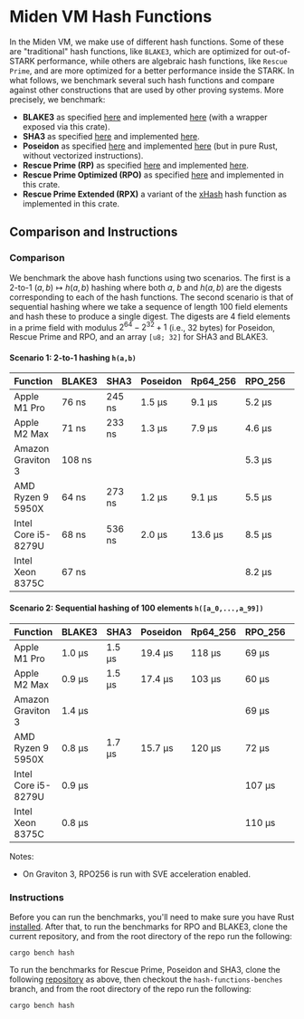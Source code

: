 # Miden VM Hash Functions
In the Miden VM, we make use of different hash functions. Some of these are "traditional" hash functions, like `BLAKE3`, which are optimized for out-of-STARK performance, while others are algebraic hash functions, like `Rescue Prime`, and are more optimized for a better performance inside the STARK. In what follows, we benchmark several such hash functions and compare against other constructions that are used by other proving systems. More precisely, we benchmark:

* **BLAKE3** as specified [here](https://github.com/BLAKE3-team/BLAKE3-specs/blob/master/blake3.pdf) and implemented [here](https://github.com/BLAKE3-team/BLAKE3) (with a wrapper exposed via this crate).
* **SHA3** as specified [here](https://nvlpubs.nist.gov/nistpubs/FIPS/NIST.FIPS.202.pdf) and implemented [here](https://github.com/novifinancial/winterfell/blob/46dce1adf0/crypto/src/hash/sha/mod.rs).
* **Poseidon** as specified [here](https://eprint.iacr.org/2019/458.pdf) and implemented [here](https://github.com/mir-protocol/plonky2/blob/806b88d7d6e69a30dc0b4775f7ba275c45e8b63b/plonky2/src/hash/poseidon_goldilocks.rs) (but in pure Rust, without vectorized instructions).
* **Rescue Prime (RP)** as specified [here](https://eprint.iacr.org/2020/1143) and implemented [here](https://github.com/novifinancial/winterfell/blob/46dce1adf0/crypto/src/hash/rescue/rp64_256/mod.rs).
* **Rescue Prime Optimized (RPO)** as specified [here](https://eprint.iacr.org/2022/1577) and implemented in this crate.
* **Rescue Prime Extended (RPX)** a variant of the [xHash](https://eprint.iacr.org/2023/1045) hash function as implemented in this crate.

## Comparison and Instructions

### Comparison
We benchmark the above hash functions using two scenarios. The first is a 2-to-1 $(a,b)\mapsto h(a,b)$ hashing where both $a$, $b$ and $h(a,b)$ are the digests corresponding to each of the hash functions.
The second scenario is that of sequential hashing where we take a sequence of length $100$ field elements and hash these to produce a single digest. The digests are $4$ field elements in a prime field with modulus $2^{64} - 2^{32} + 1$ (i.e., 32 bytes) for Poseidon, Rescue Prime and RPO, and an array `[u8; 32]` for SHA3 and BLAKE3.

#### Scenario 1: 2-to-1 hashing `h(a,b)`

| Function            | BLAKE3 | SHA3    | Poseidon  | Rp64_256  | RPO_256 | RPX_256 |
| ------------------- | ------ | ------- | --------- | --------- | ------- | ------- |
| Apple M1 Pro        | 76 ns  | 245 ns  |  1.5 µs   |  9.1 µs   | 5.2 µs  | 2.7 µs  |
| Apple M2 Max        | 71 ns  | 233 ns  |  1.3 µs   |  7.9 µs   | 4.6 µs  | 2.4 µs  |
| Amazon Graviton 3   | 108 ns |         |           |           | 5.3 µs  | 3.1 µs  |
| AMD Ryzen 9 5950X   | 64 ns  | 273 ns  |  1.2 µs   |  9.1 µs   | 5.5 µs  |         |
| Intel Core i5-8279U | 68 ns  | 536 ns  |  2.0 µs   |  13.6 µs  | 8.5 µs  | 4.4 µs  |
| Intel Xeon 8375C    | 67 ns  |         |           |           | 8.2 µs  |         |

#### Scenario 2: Sequential hashing of 100 elements `h([a_0,...,a_99])`

| Function            | BLAKE3 | SHA3    | Poseidon  | Rp64_256  | RPO_256 | RPX_256 |
| ------------------- | -------| ------- | --------- | --------- | ------- | ------- |
| Apple M1 Pro        | 1.0 µs | 1.5 µs  |  19.4 µs  |   118 µs  | 69 µs   | 35 µs   |
| Apple M2 Max        | 0.9 µs | 1.5 µs  |  17.4 µs  |   103 µs  | 60 µs   | 31 µs   |
| Amazon Graviton 3   | 1.4 µs |         |           |           | 69 µs   | 41 µs   |
| AMD Ryzen 9 5950X   | 0.8 µs | 1.7 µs  |  15.7 µs  |   120 µs  | 72 µs   |         |
| Intel Core i5-8279U | 0.9 µs |         |           |           | 107 µs  | 56 µs   |
| Intel Xeon 8375C    | 0.8 µs |         |           |           | 110 µs  |         |

Notes:
- On Graviton 3, RPO256 is run with SVE acceleration enabled.

### Instructions
Before you can run the benchmarks, you'll need to make sure you have Rust [installed](https://www.rust-lang.org/tools/install). After that, to run the benchmarks for RPO and BLAKE3, clone the current repository, and from the root directory of the repo run the following:

 ```
 cargo bench hash
 ```

To run the benchmarks for Rescue Prime, Poseidon and SHA3, clone the following [repository](https://github.com/Dominik1999/winterfell.git) as above, then checkout the `hash-functions-benches` branch, and from the root directory of the repo run the following:

```
cargo bench hash
```
